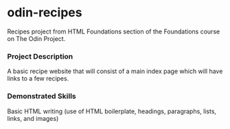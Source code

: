 # odin-recipes
Recipes project from HTML Foundations section of the Foundations course on The Odin Project.

### Project Description
A basic recipe website that will consist of a main index page which will have links to a few recipes.

### Demonstrated Skills
Basic HTML writing (use of HTML boilerplate, headings, paragraphs, lists, links, and images) 
